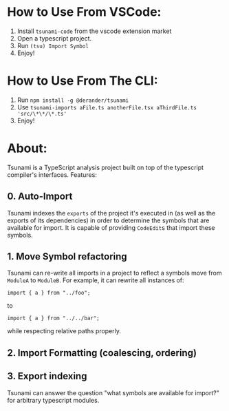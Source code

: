 How to Use From VSCode:
==============

1. Install `tsunami-code` from the vscode extension market
2. Open a typescript project.
3. Run `(tsu) Import Symbol`
4. Enjoy!


How to Use From The CLI:
==============

1. Run `npm install -g @derander/tsunami`
2. Use `tsunami-imports aFile.ts anotherFile.tsx aThirdFile.ts 'src/\*\*/\*.ts'`
3. Enjoy!


About:
==========

Tsunami is a TypeScript analysis project built on top of the typescript compiler's interfaces. Features:

## 0. Auto-Import

Tsunami indexes the `exports` of the project it's executed in (as well as the exports of its dependencies) in order
to determine the symbols that are available for import. It is capable of providing `CodeEdit`s that import these symbols.

## 1. Move Symbol refactoring

Tsunami can re-write all imports in a project to reflect a symbols move from `ModuleA` to `ModuleB`. For example, it can rewrite all instances of:

```
import { a } from "../foo";
```

to

```
import { a } from "../../bar";
```

while respecting relative paths properly.

## 2. Import Formatting (coalescing, ordering)


## 3. Export indexing

Tsunami can answer the question "what symbols are available for import?" for arbitrary typescript modules.
